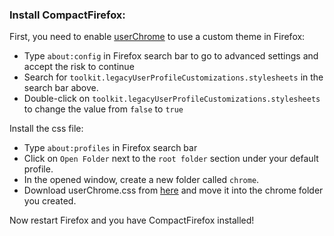 ### **Install CompactFirefox:**



First, you need to enable [userChrome](https://www.userchrome.org/) to use a custom theme in Firefox:

* Type ```about:config``` in Firefox search bar to go to advanced settings and accept the risk to continue 
* Search for ```toolkit.legacyUserProfileCustomizations.stylesheets``` in the search bar above.
* Double-click on ```toolkit.legacyUserProfileCustomizations.stylesheets``` to change the value from ```false``` to ```true```

Install the css file:

* Type ```about:profiles``` in Firefox search bar 
* Click on ```Open Folder``` next to the ```root folder``` section under your default profile. 
* In the opened window, create a new folder called ```chrome```.
* Download userChrome.css from [here](https://raw.githubusercontent.com/baris-inandi/CompactFirefox/main/userChrome.css) and move it into the chrome folder you created. 

Now restart Firefox and you have CompactFirefox installed!